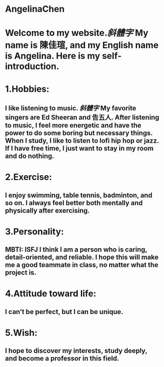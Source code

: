 # AngelinaChen
Welcome to my website.*斜體字*   My name is 陳佳瑄, and my English name is Angelina.   Here is my self-introduction. 
===
1.Hobbies:
===
I like listening to music. *斜體字*  My favorite singers are Ed Sheeran and 告五人. After listening to music, I feel more energetic and have the power to do some boring but necessary things. When I study, I like to listen to lofi hip hop or jazz.
If I have free time, I just want to stay in my room and do nothing.
---
2.Exercise:
===
I enjoy swimming, table tennis, badminton, and so on. I always feel better both mentally and physically after exercising.
---
3.Personality:
===
MBTI: ISFJ
I think I am a person who is caring, detail-oriented, and reliable. I hope this will make me a good teammate in class, no matter what the project is.
---
4.Attitude toward life:
===
I can’t be perfect, but I can be unique.
---
5.Wish:
===
I hope to discover my interests, study deeply, and become a professor in this field.
---
